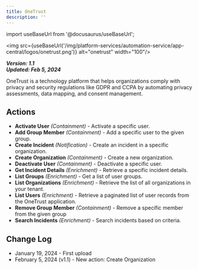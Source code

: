 ```yaml
---
title: OneTrust
description: ''
---
```

import useBaseUrl from '@docusaurus/useBaseUrl';

<img src={useBaseUrl('/img/platform-services/automation-service/app-central/logos/onetrust.png')} alt="onetrust" width="100"/>

***Version: 1.1  
Updated: Feb 5, 2024***

OneTrust is a technology platform that helps organizations comply with privacy and security regulations like GDPR and CCPA by automating privacy assessments, data mapping, and consent management.

## Actions

* **Activate User** *(Containment)* - Activate a specific user.
* **Add Group Member** *(Containment)* - Add a specific user to the given group.
* **Create Incident** *(Notification)* - Create an incident in a specific organization.
* **Create Organization** *(Containment)* - Create a new organization.
* **Deactivate User** *(Containment)* - Deactivate a specific user.
* **Get Incident Details** *(Enrichment)* - Retrieve a specific incident details.
* **List Groups** *(Enrichment)* - Get a list of user groups.
* **List Organizations** *(Enrichment)* - Retrieve the list of all organizations in your tenant.
* **List Users** *(Enrichment)* - Retrieve a paginated list of user records from the OneTrust application.
* **Remove Group Member** *(Containment)* - Remove a specific member from the given group
* **Search Incidents** *(Enrichment)* - Search incidents based on criteria.

## Change Log

* January 19, 2024 - First upload
* February 5, 2024 (v1.1) - New action: Create Organization
